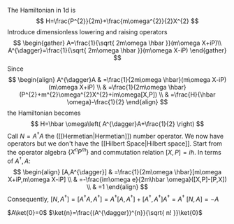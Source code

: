 The Hamiltonian in 1d is
$$
H=\frac{P^{2}}{2m}+\frac{m\omega^{2}}{2}X^{2}
$$
Introduce dimensionless lowering and raising operators
$$
\begin{gather}
A=\frac{1}{\sqrt{ 2m\omega \hbar }}(m\omega X+iP)\\
A^{\dagger}=\frac{1}{\sqrt{ 2m\omega \hbar }}(m\omega X-iP)
\end{gather}
$$
Since 
$$
\begin{align}
A^{\dagger}A & =\frac{1}{2m\omega \hbar}(m\omega X-iP)(m\omega X+iP) \\
 & =\frac{1}{2m\omega \hbar}(P^{2}+m^{2}\omega^{2}X^{2}+im\omega[X,P]) \\
 & =\frac{H}{\hbar \omega}-\frac{1}{2}
\end{align}
$$
the Hamiltonian becomes 
$$
H=\hbar \omega\left( A^{\dagger}A+\frac{1}{2} \right)
$$
Call $N=A^{\dagger}A$ the ([[Hermetian|Hermetian]]) number operator.
We now have operators but we don't have the [[Hilbert Space|Hilbert space]].
Start from the operator algebra $\{ X^nP^m \}$ and commutation relation $[X,P]=i\hbar$. In terms of $A^{\dagger},A$:
$$
\begin{align}
[A,A^{\dagger}] & =\frac{1}{2m\omega \hbar}[m\omega X+iP,m\omega X-iP] \\
 & =-\frac{im\omega e}{2m\hbar \omega}([X,P]-[P,X]) \\
 & =1
\end{align}
$$
Consequently,
$[N,A^{\dagger}]=[A^{\dagger}A,A^{\dagger}]=A^{\dagger}[A,A^{\dagger}]+[A^{\dagger},A^{\dagger}]A^{\dagger}=A^{\dagger}$
$[N,A]=-A$

$A\ket{0}=0$
$\ket{n}=\frac{(A^{\dagger})^{n}}{\sqrt{ n! }}\ket{0}$

